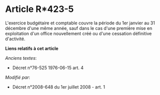 # Article R*423-5

L'exercice budgétaire et comptable couvre la période du 1er janvier au 31 décembre d'une même année, sauf dans le cas d'une
première mise en exploitation d'un office nouvellement créé ou d'une cessation définitive d'activité.

**Liens relatifs à cet article**

_Anciens textes_:

  - Décret n°76-525 1976-06-15 art. 4

_Modifié par_:

  - Décret n°2008-648 du 1er juillet 2008 - art. 1
